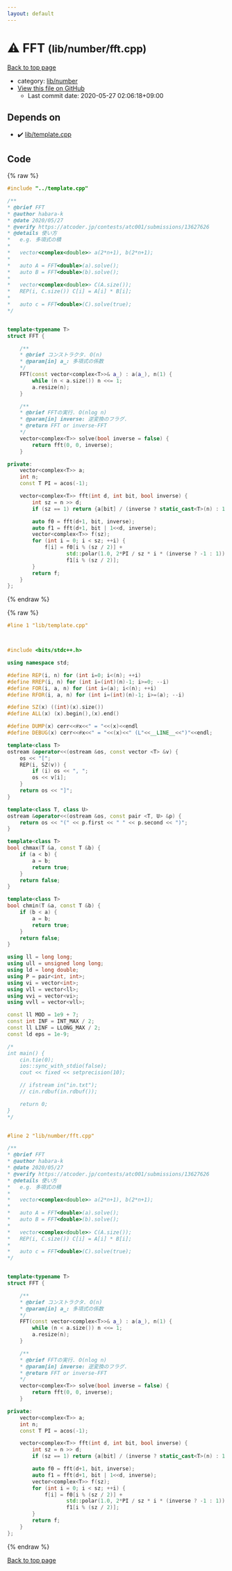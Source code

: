 ```yaml
---
layout: default
---
```


<!-- mathjax config similar to math.stackexchange -->
<script type="text/javascript" async
  src="https://cdnjs.cloudflare.com/ajax/libs/mathjax/2.7.5/MathJax.js?config=TeX-MML-AM_CHTML">
</script>
<script type="text/x-mathjax-config">
  MathJax.Hub.Config({
    TeX: { equationNumbers: { autoNumber: "AMS" }},
    tex2jax: {
      inlineMath: [ ['$','$'] ],
      processEscapes: true
    },
    "HTML-CSS": { matchFontHeight: false },
    displayAlign: "left",
    displayIndent: "2em"
  });
</script>

<script type="text/javascript" src="https://cdnjs.cloudflare.com/ajax/libs/jquery/3.4.1/jquery.min.js"></script>
<script src="https://cdn.jsdelivr.net/npm/jquery-balloon-js@1.1.2/jquery.balloon.min.js" integrity="sha256-ZEYs9VrgAeNuPvs15E39OsyOJaIkXEEt10fzxJ20+2I=" crossorigin="anonymous"></script>
<script type="text/javascript" src="../../../assets/js/copy-button.js"></script>
<link rel="stylesheet" href="../../../assets/css/copy-button.css" />


# :warning: FFT <small>(lib/number/fft.cpp)</small>

<a href="../../../index.html">Back to top page</a>

* category: <a href="../../../index.html#12cd94d703d26487f7477e7dcce25e7f">lib/number</a>
* <a href="{{ site.github.repository_url }}/blob/master/lib/number/fft.cpp">View this file on GitHub</a>
    - Last commit date: 2020-05-27 02:06:18+09:00




## Depends on

* :heavy_check_mark: <a href="../template.cpp.html">lib/template.cpp</a>


## Code

<a id="unbundled"></a>
{% raw %}
```cpp
#include "../template.cpp"

/**
* @brief FFT
* @author habara-k
* @date 2020/05/27
* @verify https://atcoder.jp/contests/atc001/submissions/13627626
* @details 使い方
*   e.g. 多項式の積
*
*   vector<complex<double>> a(2*n+1), b(2*n+1);
*
*   auto A = FFT<double>(a).solve();
*   auto B = FFT<double>(b).solve();
*
*   vector<complex<double>> C(A.size());
*   REP(i, C.size()) C[i] = A[i] * B[i];
*
*   auto c = FFT<double>(C).solve(true);
*/


template<typename T>
struct FFT {

    /**
    * @brief コンストラクタ. O(n)
    * @param[in] a_: 多項式の係数
    */
    FFT(const vector<complex<T>>& a_) : a(a_), n(1) {
        while (n < a.size()) n <<= 1;
        a.resize(n);
    }

    /**
    * @brief FFTの実行. O(nlog n)
    * @param[in] inverse: 逆変換のフラグ.
    * @return FFT or inverse-FFT
    */
    vector<complex<T>> solve(bool inverse = false) {
        return fft(0, 0, inverse);
    }

private:
    vector<complex<T>> a;
    int n;
    const T PI = acos(-1);

    vector<complex<T>> fft(int d, int bit, bool inverse) {
        int sz = n >> d;
        if (sz == 1) return {a[bit] / (inverse ? static_cast<T>(n) : 1.0)};

        auto f0 = fft(d+1, bit, inverse);
        auto f1 = fft(d+1, bit | 1<<d, inverse);
        vector<complex<T>> f(sz);
        for (int i = 0; i < sz; ++i) {
            f[i] = f0[i % (sz / 2)] +
                   std::polar(1.0, 2*PI / sz * i * (inverse ? -1 : 1)) *
                   f1[i % (sz / 2)];
        }
        return f;
    }
};

```
{% endraw %}

<a id="bundled"></a>
{% raw %}
```cpp
#line 1 "lib/template.cpp"



#include <bits/stdc++.h>

using namespace std;

#define REP(i, n) for (int i=0; i<(n); ++i)
#define RREP(i, n) for (int i=(int)(n)-1; i>=0; --i)
#define FOR(i, a, n) for (int i=(a); i<(n); ++i)
#define RFOR(i, a, n) for (int i=(int)(n)-1; i>=(a); --i)

#define SZ(x) ((int)(x).size())
#define ALL(x) (x).begin(),(x).end()

#define DUMP(x) cerr<<#x<<" = "<<(x)<<endl
#define DEBUG(x) cerr<<#x<<" = "<<(x)<<" (L"<<__LINE__<<")"<<endl;

template<class T>
ostream &operator<<(ostream &os, const vector <T> &v) {
    os << "[";
    REP(i, SZ(v)) {
        if (i) os << ", ";
        os << v[i];
    }
    return os << "]";
}

template<class T, class U>
ostream &operator<<(ostream &os, const pair <T, U> &p) {
    return os << "(" << p.first << " " << p.second << ")";
}

template<class T>
bool chmax(T &a, const T &b) {
    if (a < b) {
        a = b;
        return true;
    }
    return false;
}

template<class T>
bool chmin(T &a, const T &b) {
    if (b < a) {
        a = b;
        return true;
    }
    return false;
}

using ll = long long;
using ull = unsigned long long;
using ld = long double;
using P = pair<int, int>;
using vi = vector<int>;
using vll = vector<ll>;
using vvi = vector<vi>;
using vvll = vector<vll>;

const ll MOD = 1e9 + 7;
const int INF = INT_MAX / 2;
const ll LINF = LLONG_MAX / 2;
const ld eps = 1e-9;

/*
int main() {
    cin.tie(0);
    ios::sync_with_stdio(false);
    cout << fixed << setprecision(10);

    // ifstream in("in.txt");
    // cin.rdbuf(in.rdbuf());

    return 0;
}
*/


#line 2 "lib/number/fft.cpp"

/**
* @brief FFT
* @author habara-k
* @date 2020/05/27
* @verify https://atcoder.jp/contests/atc001/submissions/13627626
* @details 使い方
*   e.g. 多項式の積
*
*   vector<complex<double>> a(2*n+1), b(2*n+1);
*
*   auto A = FFT<double>(a).solve();
*   auto B = FFT<double>(b).solve();
*
*   vector<complex<double>> C(A.size());
*   REP(i, C.size()) C[i] = A[i] * B[i];
*
*   auto c = FFT<double>(C).solve(true);
*/


template<typename T>
struct FFT {

    /**
    * @brief コンストラクタ. O(n)
    * @param[in] a_: 多項式の係数
    */
    FFT(const vector<complex<T>>& a_) : a(a_), n(1) {
        while (n < a.size()) n <<= 1;
        a.resize(n);
    }

    /**
    * @brief FFTの実行. O(nlog n)
    * @param[in] inverse: 逆変換のフラグ.
    * @return FFT or inverse-FFT
    */
    vector<complex<T>> solve(bool inverse = false) {
        return fft(0, 0, inverse);
    }

private:
    vector<complex<T>> a;
    int n;
    const T PI = acos(-1);

    vector<complex<T>> fft(int d, int bit, bool inverse) {
        int sz = n >> d;
        if (sz == 1) return {a[bit] / (inverse ? static_cast<T>(n) : 1.0)};

        auto f0 = fft(d+1, bit, inverse);
        auto f1 = fft(d+1, bit | 1<<d, inverse);
        vector<complex<T>> f(sz);
        for (int i = 0; i < sz; ++i) {
            f[i] = f0[i % (sz / 2)] +
                   std::polar(1.0, 2*PI / sz * i * (inverse ? -1 : 1)) *
                   f1[i % (sz / 2)];
        }
        return f;
    }
};

```
{% endraw %}

<a href="../../../index.html">Back to top page</a>

